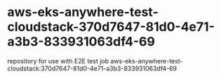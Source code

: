 # aws-eks-anywhere-test-cloudstack-370d7647-81d0-4e71-a3b3-833931063df4-69
repository for use with E2E test job aws-eks-anywhere-test-cloudstack:370d7647-81d0-4e71-a3b3-833931063df4-69
